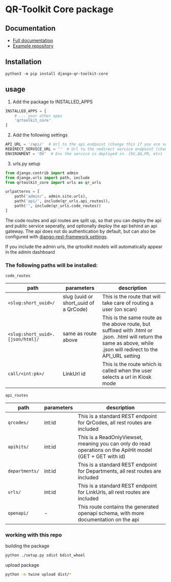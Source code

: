 # QR-Toolkit Core package

## Documentation

* [Full documentation](https://qr-toolkit-core.readthedocs.io/en/latest/)
* [Example repository](https://github.com/lab9k/qr-toolkit-core-example)

## Installation

```shell
python3 -m pip install django-qr-toolkit-core
```

## usage

1. Add the package to INSTALLED_APPS

```python
INSTALLED_APPS = [
    # ... your other apps
    'qrtoolkit_core'
]
```

2. Add the following settings

```python
API_URL = '/api/'  # Url to the api endpoint (change this if you are setting up api and public redirect service seperatly)
REDIRECT_SERVICE_URL = ''  # Url to the redirect service endpoint (change this if you are setting up api and public redirect service seperatly)
ENVIRONMENT = 'DV'  # Env the service is deployed in. (DV,QA,PR, etc)
```

3. urls.py setup

```python
from django.contrib import admin
from django.urls import path, include
from qrtoolkit_core import urls as qr_urls

urlpatterns = [
    path('admin/', admin.site.urls),
    path('api/', include(qr_urls.api_routes)),
    path('', include(qr_urls.code_routes))
]
```

The code routes and api routes are split up, so that you can deploy the api and public service seperatly, and optionally
deploy the api behind an api gateway. The api does not do authentication by default, but can also be configured
with [django-rest-framework settings](https://www.django-rest-framework.org/api-guide/settings/).

If you include the admin urls, the qrtoolkit models will automatically appear in the admin dashboard

### The following paths will be installed:

`code_routes`

| path                             | parameters                            | description                                                                                                                                                        | 
|----------------------------------|---------------------------------------|--------------------------------------------------------------------------------------------------------------------------------------------------------------------|
| `<slug:short_uuid>/`             | slug (uuid or short_uuid of a QrCode) | This is the route that will take care of routing a user (on scan)                                                                                                  |
| `<slug:short_uuid>.[json/html]/` | same as route above                   | This is the same route as the above route, but suffixed with .html or .json. .html will return the same as above, while .json will redirect to the API_URL setting |
| `call/<int:pk>/`                 | LinkUrl id                            | This is the route which is called when the user selects a url in Kiosk mode                                                                                        |

`api_routes`

| path           | parameters | description                                                                                                | 
|----------------|------------|------------------------------------------------------------------------------------------------------------|
| `qrcodes/`     | int:id     | This is a standard REST endpoint for QrCodes, all rest routes are included                                 |
| `apihits/`     | int:id     | This is a ReadOnlyViewset, meaning you can only do read operations on the ApiHit model (GET + GET with id) |
| `departments/` | int:id     | This is a standard REST endpoint for Departments, all rest routes are included                             |
| `urls/`        | int:id     | This is a standard REST endpoint for LinkUrls, all rest routes are included                                |
| `openapi/`     | -          | This route contains the generated openapi schema, with more documentation on the api                       | 

### working with this repo

building the package

 ```bash
 python ./setup.py sdist bdist_wheel
 ```

upload package

```bash
python -m twine upload dist/*
```